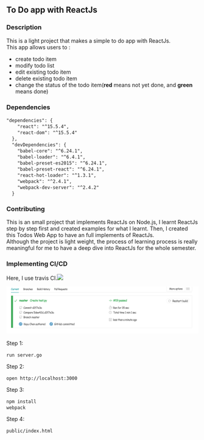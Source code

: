 ## To Do app with ReactJs
     
### Description
This is a light project that makes a simple to do app with ReactJs.                           
This app allows users to :              
- create todo item                 
- modify todo list                   
- edit existing todo item              
- delete existing todo item                 
- change the status of the todo item(**red** means not yet done, and **green** means done)             
         
### Dependencies           
```
"dependencies": {
    "react": "^15.5.4",
    "react-dom": "^15.5.4"
  },
  "devDependencies": {
    "babel-core": "^6.24.1",
    "babel-loader": "^6.4.1",
    "babel-preset-es2015": "^6.24.1",
    "babel-preset-react": "^6.24.1",
    "react-hot-loader": "^1.3.1",
    "webpack": "^2.4.1",
    "webpack-dev-server": "^2.4.2"
  }
```                  
           
### Contributing
This is an small project that implements ReactJs on Node.js, I learnt ReactJs step by step first and created examples for what I learnt. Then, I created this Todos Web App to have an full implements of ReactJs.                   
Although the project is light weight, the process of learning process is really meaningful for me to have a deep dive into ReactJs for the whole semester.           
       
### Implementing CI/CD          
Here, I use travis CI.![](https://travis-ci.org/lgzh2003/React.svg?branch=master)           
      
![](travis.png)          
        
Step 1:                              
```                
run server.go
```           
Step 2:          
```
open http://localhost:3000
```                         
Step 3:          
```        
npm install
webpack
```                  
Step 4:                   
```            
public/index.html
```             
           


             
